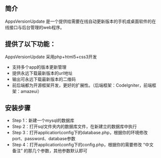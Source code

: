 ﻿## 简介

AppsVersionUpdate 是一个提供给需要在线自动更新版本的手机或桌面软件的在线接口与后台管理的web程序。

## 提供了以下功能：

AppsVersionUpdate 采用php+html5+css3开发

*  支持多个app的版本更新管理
*  提供永远下载最新版本的url地址
*  输出可永远下载最新版本的二维码
*  前后端都为开源框架开发，更好的扩展性。（后端框架：CodeIgniter，前端框架：amazeui）

## 安装步骤

*  Step 1：新建一个mysql的数据库
*  Step 2：打开sql文件夹内的数据库文件，在新建立的数据库中执行
*  Step 3：打开application\config下的database.php，根据你的环境修改port、password、database参数
*  Step 4：打开application\config下的config.php，根据你的需要修改 “中文备注” 的那几个参数，其他参数默认即可

